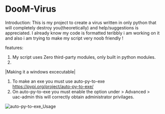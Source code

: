 # DooM-Virus
Introduction:
This is my project to create a virus written in only python that will completely destroy you(theoretically) and help/suggestions is appreciated.
I already know my code is formatted teribbly i am working on it and also i am trying to make my script very noob friendly !

features:
1) My script uses Zero third-party modules, only built in python modules.
2) 

|Making it a windows excecutable|
1) To make an exe you must use auto-py-to-exe https://pypi.org/project/auto-py-to-exe/
2) On auto-py-to-exe you must enable the option under > Advanced > uac-admin this will correctly obtain administrator privilages.

![auto-py-to-exe_Usage](https://user-images.githubusercontent.com/111704953/194864233-b0e184c3-8814-4fe2-acdd-22132045a52f.png)

